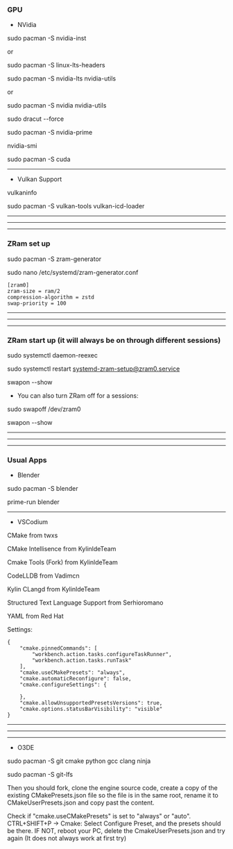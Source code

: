 
### GPU

- NVidia

sudo pacman -S nvidia-inst

or

sudo pacman -S linux-lts-headers

sudo pacman -S nvidia-lts nvidia-utils

or

sudo pacman -S nvidia nvidia-utils

sudo dracut --force

sudo pacman -S nvidia-prime

nvidia-smi

sudo pacman -S cuda

---

- Vulkan Support

vulkaninfo

sudo pacman -S vulkan-tools vulkan-icd-loader

---
---
---

### ZRam set up

sudo pacman -S zram-generator

sudo nano /etc/systemd/zram-generator.conf

```
[zram0]
zram-size = ram/2
compression-algorithm = zstd
swap-priority = 100
```
---
---
---

### ZRam start up (it will always be on through different sessions)

sudo systemctl daemon-reexec

sudo systemctl restart systemd-zram-setup@zram0.service

swapon --show

- You can also turn ZRam off for a sessions:

sudo swapoff /dev/zram0

swapon --show

---
---
---

### Usual Apps

- Blender

sudo pacman -S blender

prime-run blender

---

- VSCodium

CMake from twxs

CMake Intellisence from KylinldeTeam

Cmake Tools (Fork) from KylinldeTeam

CodeLLDB from Vadimcn

Kylin CLangd  from KylinldeTeam

Structured Text Language Support from Serhioromano

YAML from Red Hat

Settings:

```
{
    "cmake.pinnedCommands": [
        "workbench.action.tasks.configureTaskRunner",
        "workbench.action.tasks.runTask"
    ],
    "cmake.useCMakePresets": "always",
    "cmake.automaticReconfigure": false,
    "cmake.configureSettings": {
        
    },
    "cmake.allowUnsupportedPresetsVersions": true,
    "cmake.options.statusBarVisibility": "visible"
}
```

---
---
---

- O3DE
  
sudo pacman -S git cmake python gcc clang ninja

sudo pacman -S git-lfs

Then you should fork, clone the engine source code, create a copy of the existing CMakePresets.json file so the file is in the same root, rename it to CMakeUserPresets.json and copy past the content.

Check if "cmake.useCMakePresets" is set to "always" or "auto". CTRL+SHIFT+P -> Cmake: Select Configure Preset, and the presets should be there. IF NOT, reboot your PC, delete the CmakeUserPresets.json and try again (It does not always work at first try)



